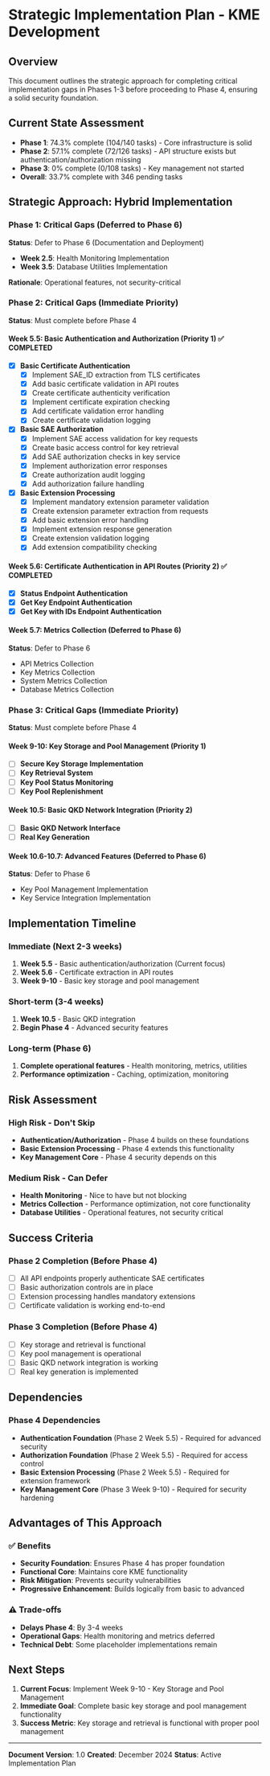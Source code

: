 # Strategic Implementation Plan - KME Development

## Overview
This document outlines the strategic approach for completing critical implementation gaps in Phases 1-3 before proceeding to Phase 4, ensuring a solid security foundation.

## Current State Assessment
- **Phase 1**: 74.3% complete (104/140 tasks) - Core infrastructure is solid
- **Phase 2**: 57.1% complete (72/126 tasks) - API structure exists but authentication/authorization missing
- **Phase 3**: 0% complete (0/108 tasks) - Key management not started
- **Overall**: 33.7% complete with 346 pending tasks

## Strategic Approach: Hybrid Implementation

### Phase 1: Critical Gaps (Deferred to Phase 6)
**Status**: Defer to Phase 6 (Documentation and Deployment)
- **Week 2.5**: Health Monitoring Implementation
- **Week 3.5**: Database Utilities Implementation

**Rationale**: Operational features, not security-critical

### Phase 2: Critical Gaps (Immediate Priority)
**Status**: Must complete before Phase 4

#### Week 5.5: Basic Authentication and Authorization (Priority 1) ✅ COMPLETED
- [x] **Basic Certificate Authentication**
  - [x] Implement SAE_ID extraction from TLS certificates
  - [x] Add basic certificate validation in API routes
  - [x] Create certificate authenticity verification
  - [x] Implement certificate expiration checking
  - [x] Add certificate validation error handling
  - [x] Create certificate validation logging

- [x] **Basic SAE Authorization**
  - [x] Implement SAE access validation for key requests
  - [x] Create basic access control for key retrieval
  - [x] Add SAE authorization checks in key service
  - [x] Implement authorization error responses
  - [x] Create authorization audit logging
  - [x] Add authorization failure handling

- [x] **Basic Extension Processing**
  - [x] Implement mandatory extension parameter validation
  - [x] Create extension parameter extraction from requests
  - [x] Add basic extension error handling
  - [x] Implement extension response generation
  - [x] Create extension validation logging
  - [x] Add extension compatibility checking

#### Week 5.6: Certificate Authentication in API Routes (Priority 2) ✅ COMPLETED
- [x] **Status Endpoint Authentication**
- [x] **Get Key Endpoint Authentication**
- [x] **Get Key with IDs Endpoint Authentication**

#### Week 5.7: Metrics Collection (Deferred to Phase 6)
**Status**: Defer to Phase 6
- API Metrics Collection
- Key Metrics Collection
- System Metrics Collection
- Database Metrics Collection

### Phase 3: Critical Gaps (Immediate Priority)
**Status**: Must complete before Phase 4

#### Week 9-10: Key Storage and Pool Management (Priority 1)
- [ ] **Secure Key Storage Implementation**
- [ ] **Key Retrieval System**
- [ ] **Key Pool Status Monitoring**
- [ ] **Key Pool Replenishment**

#### Week 10.5: Basic QKD Network Integration (Priority 2)
- [ ] **Basic QKD Network Interface**
- [ ] **Real Key Generation**

#### Week 10.6-10.7: Advanced Features (Deferred to Phase 6)
**Status**: Defer to Phase 6
- Key Pool Management Implementation
- Key Service Integration Implementation

## Implementation Timeline

### Immediate (Next 2-3 weeks)
1. **Week 5.5** - Basic authentication/authorization (Current focus)
2. **Week 5.6** - Certificate extraction in API routes
3. **Week 9-10** - Basic key storage and pool management

### Short-term (3-4 weeks)
1. **Week 10.5** - Basic QKD integration
2. **Begin Phase 4** - Advanced security features

### Long-term (Phase 6)
1. **Complete operational features** - Health monitoring, metrics, utilities
2. **Performance optimization** - Caching, optimization, monitoring

## Risk Assessment

### High Risk - Don't Skip
- **Authentication/Authorization** - Phase 4 builds on these foundations
- **Basic Extension Processing** - Phase 4 extends this functionality
- **Key Management Core** - Phase 4 security depends on this

### Medium Risk - Can Defer
- **Health Monitoring** - Nice to have but not blocking
- **Metrics Collection** - Performance optimization, not core functionality
- **Database Utilities** - Operational features, not security critical

## Success Criteria

### Phase 2 Completion (Before Phase 4)
- [ ] All API endpoints properly authenticate SAE certificates
- [ ] Basic authorization controls are in place
- [ ] Extension processing handles mandatory extensions
- [ ] Certificate validation is working end-to-end

### Phase 3 Completion (Before Phase 4)
- [ ] Key storage and retrieval is functional
- [ ] Key pool management is operational
- [ ] Basic QKD network integration is working
- [ ] Real key generation is implemented

## Dependencies

### Phase 4 Dependencies
- **Authentication Foundation** (Phase 2 Week 5.5) - Required for advanced security
- **Authorization Foundation** (Phase 2 Week 5.5) - Required for access control
- **Basic Extension Processing** (Phase 2 Week 5.5) - Required for extension framework
- **Key Management Core** (Phase 3 Week 9-10) - Required for security hardening

## Advantages of This Approach

### ✅ Benefits
- **Security Foundation**: Ensures Phase 4 has proper foundation
- **Functional Core**: Maintains core KME functionality
- **Risk Mitigation**: Prevents security vulnerabilities
- **Progressive Enhancement**: Builds logically from basic to advanced

### ⚠️ Trade-offs
- **Delays Phase 4**: By 3-4 weeks
- **Operational Gaps**: Health monitoring and metrics deferred
- **Technical Debt**: Some placeholder implementations remain

## Next Steps

1. **Current Focus**: Implement Week 9-10 - Key Storage and Pool Management
2. **Immediate Goal**: Complete basic key storage and pool management functionality
3. **Success Metric**: Key storage and retrieval is functional with proper pool management

---

**Document Version**: 1.0
**Created**: December 2024
**Status**: Active Implementation Plan
